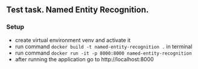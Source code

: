 ## Test task. Named Entity Recognition.

### Setup

* create virtual environment venv and activate it
* run command `docker build -t named-entity-recognition .` in terminal
* run command `docker run -it -p 8000:8000 named-entity-recognition`
* after running the application go to http://localhost:8000
